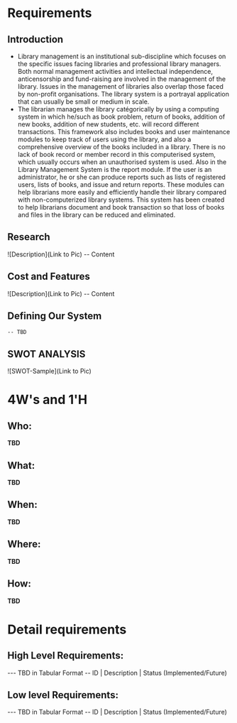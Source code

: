 # Requirements
## Introduction
- Library management is an institutional sub-discipline which focuses on the specific issues facing libraries and professional library managers. Both normal management activities and intellectual independence, anticensorship and fund-raising are involved in the management of the library. Issues in the management of libraries also overlap those faced by non-profit organisations. The library system is a portrayal application that can usually be small or medium in scale.  
- The librarian manages the library catégorically by using a computing system in which he/such as book problem, return of books, addition of new books, addition of new students, etc. will record different transactions. This framework also includes books and user maintenance modules to keep track of users using the library, and also a comprehensive overview of the books included in a library. There is no lack of book record or member record in this computerised system, which usually occurs when an unauthorised system is used. Also in the Library Management System is the report module. If the user is an administrator, he or she can produce reports such as lists of registered users, lists of books, and issue and return reports. These modules can help librarians more easily and efficiently handle their library compared with non-computerized library systems. This system has been created to help librarians document and book transaction so that loss of books and files in the library can be reduced and eliminated.

## Research
![Description](Link to Pic)
-- Content 
## Cost and Features
![Description](Link to Pic)
-- Content 
## Defining Our System
    -- TBD
## SWOT ANALYSIS
![SWOT-Sample](Link to Pic)

# 4W&#39;s and 1&#39;H

## Who:

**TBD**

## What:

**TBD**

## When:

**TBD**

## Where:

**TBD**

## How:

**TBD**

# Detail requirements
## High Level Requirements:
--- TBD in Tabular Format 
-- ID | Description | Status (Implemented/Future)


##  Low level Requirements:
--- TBD in Tabular Format 
-- ID | Description | Status (Implemented/Future)
